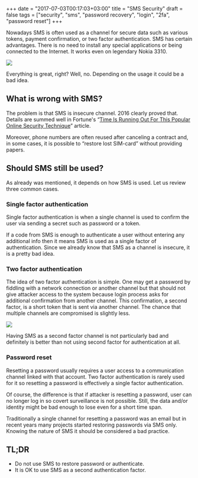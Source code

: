 +++
date = "2017-07-03T00:17:03+03:00"
title = "SMS Security"
draft = false
tags = ["security", "sms", "password recovery", "login", "2fa", "password reset"]
+++

Nowadays SMS is often used as a channel for secure data such as various tokens, payment confirmation,
or two factor authentication. SMS has certain advantages. There is no need to install any special applications
or being connected to the Internet. It works even on legendary Nokia 3310.

![](/img/posts/nokia-3310-sms.jpg)

Everything is great, right? Well, no. Depending on the usage it could be a bad idea.

## What is wrong with SMS?

The problem is that SMS is insecure channel. 2016 clearly proved that. Details are summed well in Fortune's
&ldquo;[Time Is Running Out For This Popular Online Security Technique](http://fortune.com/2016/07/26/nist-sms-two-factor/)&rdquo;
article.

Moreover, phone numbers are often reused after canceling a contract and, in some cases, it is
possible to “restore lost SIM-card” without providing papers.

## Should SMS still be used?

As already was mentioned, it depends on how SMS is used. Let us review three common cases.

### Single factor authentication

Single factor authentication is when a single channel is used to confirm the user via sending a secret
such as password or a token.

If a code from SMS is enough to authenticate a user without entering any additional info then it means
SMS is used as a single factor of authentication. Since we already know that SMS as a channel is insecure,
it is a pretty bad idea.

### Two factor authentication

The idea of two factor authentication is simple. One may get a password by fiddling with a network
connection or another channel but that should not give attacker access to the system because login process
asks for additional confirmation from another channel. This confirmation, a second factor, is a short token that
is sent via another channel. The chance that multiple channels are compromised is slightly less.

![](/img/posts/2fa.png)

Having SMS as a second factor channel is not particularly bad and definitely is better than not using second
factor for authentication at all.

### Password reset

Resetting a password usually requires a user access to a communication channel linked with that account.
Two factor authentication is rarely used for it so resetting a password is effectively a single
factor authentication.

Of course, the difference is that if attacker is resetting a password, user can no longer log in so
covert surveillance is not possible. Still, the data and/or identity might be bad enough to lose even
for a short time span.

Traditionally a single channel for resetting a password was an email but in recent years many
projects started restoring passwords via SMS only. Knowing the nature of SMS it should be
considered a bad practice.

## TL;DR

- Do not use SMS to restore password or authenticate.
- It is OK to use SMS as a second authentication factor. 
